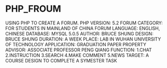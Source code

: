 PHP_FROUM
=========
USING PHP TO CREATE A FORUM.
PHP VERSION: 5.2
FORUM CATEGORY: FOR STUDENTS IN MAINLAND OF CHINA
FORUM LANGUAGE: ENGLISH, CHINESE
DATABASE: MYSQL 5.0.5
AUTHOR: BRUCE SHUNG
DESIGN: BRUCE SHUNG
DURATION: A WEEK
PLACE: LAB IN WUHAN UNIVERSITY OF TECHNOLOGY
APPLICATION: GRADUATION PAPER PROPERTY
ADVISOR: ASSOCIATE PROFESSOR PENG QIANG
FUNCTION: 
  1.CHAT
  2.INSTRUCTION
  3.SEARCH
  4.MAKE COMMENT
  5.NEWS
TARGET: A COURSE DESIGN TO COMPLETE A SYMESTER TASK

